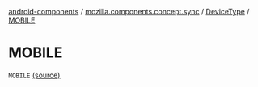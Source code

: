 [android-components](../../index.md) / [mozilla.components.concept.sync](../index.md) / [DeviceType](index.md) / [MOBILE](./-m-o-b-i-l-e.md)

# MOBILE

`MOBILE` [(source)](https://github.com/mozilla-mobile/android-components/blob/master/components/concept/sync/src/main/java/mozilla/components/concept/sync/Devices.kt#L115)